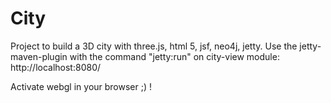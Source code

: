 # City

Project to build a 3D city with three.js, html 5, jsf, neo4j, jetty.
Use the jetty-maven-plugin with the command "jetty:run" on city-view module: http://localhost:8080/

Activate webgl in your browser ;) !
